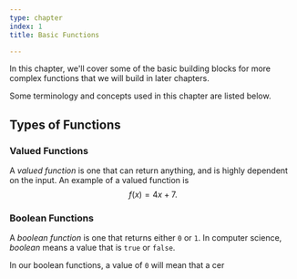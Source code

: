 ```yaml
---
type: chapter
index: 1
title: Basic Functions

---
```


In this chapter, we'll cover some of the basic building blocks for more complex functions that we will build in later chapters.

Some terminology and concepts used in this chapter are listed below.

## Types of Functions

### Valued Functions
A *valued function* is one that can return anything, and is highly dependent on the input.
 An example of a valued function is
 $$ f(x) = 4x+7.$$

### Boolean Functions
A *boolean function* is one that returns either `0` or `1`.  In computer science, *boolean* means a value that is `true` or `false`.

In our boolean functions, a value of `0` will mean that a cer
<!--stackedit_data:
eyJoaXN0b3J5IjpbMTAxNzE5NDI0NSwtMTE4OTI5OTQ1NF19
-->